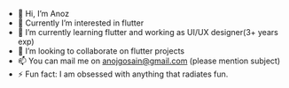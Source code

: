 - 👋 Hi, I’m Anoz
- 👀 Currently I’m interested in flutter
- 🌱 I’m currently learning flutter and working as UI/UX designer(3+ years exp)
- 💞️ I’m looking to collaborate on flutter projects
- 📫 You can mail me on anojgosain@gmail.com (please mention subject)
- ⚡ Fun fact: I am obsessed with anything that radiates fun.

<!---
D-Anoz/D-Anoz is a ✨ special ✨ repository because its `README.md` (this file) appears on your GitHub profile.
You can click the Preview link to take a look at your changes.
--->
